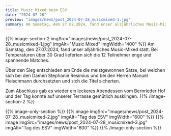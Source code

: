 ```yaml
---
title: Music Mixed beim ESV
date: "2024-07-28"
preview: "images/news/post_2024-07-28_musicmixed-1.jpg"
summary: Am Samstag, den 27.07.2024, fand unser alljährliches Music-Mixed statt. Bei Temperaturen über 30 Grad lieferten sich die 12 Teilnehmer enge und spannende Matches.
---
```


{{% image-section-2 imgSrc="images/news/post_2024-07-28_musicmixed-1.jpg" imgAlt="Music Mixed" imgWidth="400" %}}
Am Samstag, den 27.07.2024, fand unser alljährliches Music-Mixed statt. Bei Temperaturen über 30 Grad lieferten sich die 12 Teilnehmer enge und spannende Matches.

Über den Sieg entschieden am Ende die meistgewonnen Sätze, bei welchen sich bei den Damen Stephanie Resimius und bei den Herren Manuel Fleischmann durchsetzten und sich die Titel sicherten.

Zum Abschluss gab es wieder ein leckeres Abendessen vom Bernrieder Hof und der Tag konnte auf unserer Terrasse gemütlich ausklingen.
{{% /image-section-2 %}}

{{% image-only-section %}}
{{% image imgSrc="images/news/post_2024-07-28_musicmixed-2.jpg" imgAlt="Tag des ESV" imgWidth="600" %}}
{{% image imgSrc="images/news/post_2024-07-28_musicmixed-3.jpg" imgAlt="Tag des ESV" imgWidth="600" %}}
{{% /image-only-section %}}

